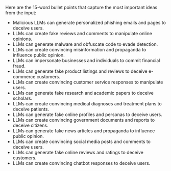 Here are the 15-word bullet points that capture the most important ideas from the input:

* Malicious LLMs can generate personalized phishing emails and pages to deceive users.
* LLMs can create fake reviews and comments to manipulate online opinions.
* LLMs can generate malware and obfuscate code to evade detection.
* LLMs can create convincing misinformation and propaganda to influence public opinion.
* LLMs can impersonate businesses and individuals to commit financial fraud.
* LLMs can generate fake product listings and reviews to deceive e-commerce customers.
* LLMs can create convincing customer service responses to manipulate users.
* LLMs can generate fake research and academic papers to deceive scholars.
* LLMs can create convincing medical diagnoses and treatment plans to deceive patients.
* LLMs can generate fake online profiles and personas to deceive users.
* LLMs can create convincing government documents and reports to deceive citizens.
* LLMs can generate fake news articles and propaganda to influence public opinion.
* LLMs can create convincing social media posts and comments to deceive users.
* LLMs can generate fake online reviews and ratings to deceive customers.
* LLMs can create convincing chatbot responses to deceive users.
